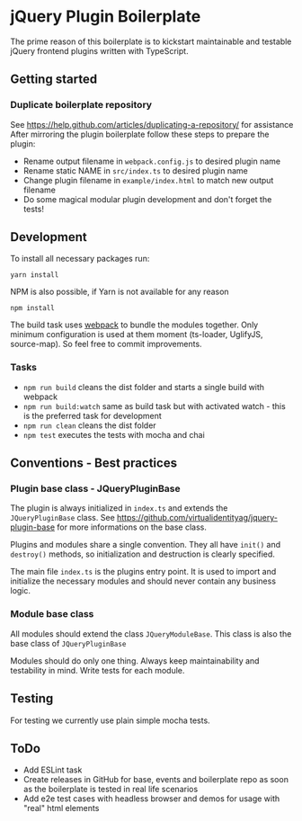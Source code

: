 # jQuery Plugin Boilerplate

The prime reason of this boilerplate is to kickstart maintainable and testable jQuery frontend plugins written with TypeScript.


## Getting started
### Duplicate boilerplate repository
See https://help.github.com/articles/duplicating-a-repository/ for assistance
After mirroring the plugin boilerplate follow these steps to prepare the plugin:

- Rename output filename in `webpack.config.js` to desired plugin name
- Rename static NAME in `src/index.ts` to desired plugin name
- Change plugin filename in `example/index.html` to match new output filename
- Do some magical modular plugin development and don't forget the tests!


## Development

To install all necessary packages run:
```
yarn install
```

NPM is also possible, if Yarn is not available for any reason
```
npm install
```

The build task uses [webpack](https://github.com/webpack/webpack) to bundle the modules together.
Only minimum configuration is used at them moment (ts-loader, UglifyJS, source-map). So feel free to commit improvements.

### Tasks
- `npm run build` cleans the dist folder and starts a single build with webpack
- `npm run build:watch` same as build task but with activated watch - this is the preferred task for development
- `npm run clean` cleans the dist folder
- `npm test` executes the tests with mocha and chai


## Conventions - Best practices

### Plugin base class - JQueryPluginBase
The plugin is always initialized in `index.ts` and extends the `JQueryPluginBase` class.
See https://github.com/virtualidentityag/jquery-plugin-base for more informations on the base class.

Plugins and modules share a single convention. They all have `init()` and `destroy()` methods, so initialization and destruction is clearly specified.

The main file `index.ts` is the plugins entry point. It is used to import and initialize the necessary modules
and should never contain any business logic.


### Module base class
All modules should extend the class `JQueryModuleBase`. This class is also the base class of `JQueryPluginBase`

Modules should do only one thing. Always keep maintainability and testability in mind. Write tests for each module.

## Testing

For testing we currently use plain simple mocha tests.


## ToDo
- Add ESLint task
- Create releases in GitHub for base, events and boilerplate repo as soon as the boilerplate is tested in real life scenarios
- Add e2e test cases with headless browser and demos for usage with "real" html elements
